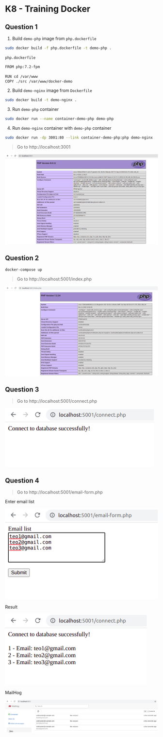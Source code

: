 # K8 - Training Docker

## Question 1

1. Build `demo-php` image from `php.dockerfile`

```bash
sudo docker build -f php.dockerfile -t demo-php .
```

`php.dockerfile`

```
FROM php:7.2-fpm

RUN cd /var/www
COPY ./src /var/www/docker-demo
```

2. Build `demo-nginx` image from `Dockerfile`

```bash
sudo docker build -t demo-nginx .
```

3. Run `demo-php` container

```bash
sudo docker run --name container-demo-php demo-php
```

4. Run `demo-nginx` container with `demo-php` container

```bash
sudo docker run -dp 3001:80 --link container-demo-php:php demo-nginx
```

> Go to http://localhost:3001

![1](img/1.png)

## Question 2

```bash
docker-compose up
```

> Go to http://localhost:5001/index.php

![2](img/2.png)

## Question 3

> Go to http://localhost:5001/connect.php

![3](img/3.png)

## Question 4

> Go to http://localhost:5001/email-form.php

Enter email list

![4](img/4.png)

Result

![5](img/5.png)

MailHog

![6](img/6.png)
